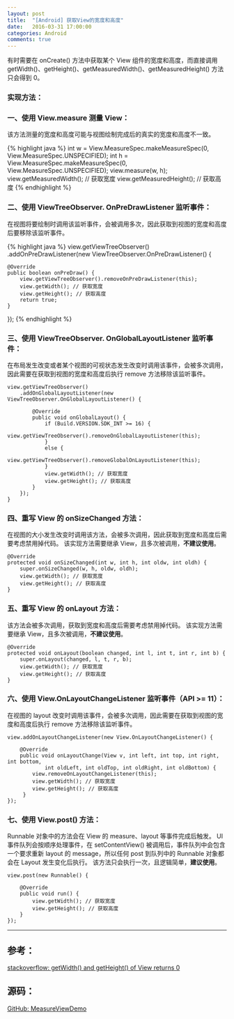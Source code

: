 ```yaml
---
layout: post
title:  "[Android] 获取View的宽度和高度"
date:   2016-03-31 17:00:00
categories: Android
comments: true
---
```

有时需要在 onCreate() 方法中获取某个 View 组件的宽度和高度，而直接调用 getWidth()、getHeight()、getMeasuredWidth()、getMeasuredHeight() 方法只会得到 0。

### 实现方法：

### 一、使用 View.measure 测量 View：
该方法测量的宽度和高度可能与视图绘制完成后的真实的宽度和高度不一致。

{% highlight java %}
int w = View.MeasureSpec.makeMeasureSpec(0, View.MeasureSpec.UNSPECIFIED);
int h = View.MeasureSpec.makeMeasureSpec(0, View.MeasureSpec.UNSPECIFIED);
view.measure(w, h);
view.getMeasuredWidth(); // 获取宽度
view.getMeasuredHeight(); // 获取高度
{% endhighlight %}

### 二、使用 ViewTreeObserver. OnPreDrawListener 监听事件：
在视图将要绘制时调用该监听事件，会被调用多次，因此获取到视图的宽度和高度后要移除该监听事件。

{% highlight java %}
view.getViewTreeObserver()
    .addOnPreDrawListener(new ViewTreeObserver.OnPreDrawListener() {

    @Override
    public boolean onPreDraw() {
        view.getViewTreeObserver().removeOnPreDrawListener(this);
        view.getWidth(); // 获取宽度
        view.getHeight(); // 获取高度
        return true;
    }
});
{% endhighlight %}

### 三、使用 ViewTreeObserver. OnGlobalLayoutListener 监听事件：
在布局发生改变或者某个视图的可视状态发生改变时调用该事件，会被多次调用，因此需要在获取到视图的宽度和高度后执行 remove 方法移除该监听事件。

```
view.getViewTreeObserver()
    .addOnGlobalLayoutListener(new ViewTreeObserver.OnGlobalLayoutListener() {

        @Override
        public void onGlobalLayout() {
            if (Build.VERSION.SDK_INT >= 16) {
                view.getViewTreeObserver().removeOnGlobalLayoutListener(this);
            }
            else {
                view.getViewTreeObserver().removeGlobalOnLayoutListener(this);
            }
            view.getWidth(); // 获取宽度
            view.getHeight(); // 获取高度
        }
    });
}
```

### 四、重写 View 的 onSizeChanged 方法：
在视图的大小发生改变时调用该方法，会被多次调用，因此获取到宽度和高度后需要考虑禁用掉代码。
该实现方法需要继承 View，且多次被调用，**不建议使用**。
```
@Override
protected void onSizeChanged(int w, int h, int oldw, int oldh) {
    super.onSizeChanged(w, h, oldw, oldh);
    view.getWidth(); // 获取宽度
    view.getHeight(); // 获取高度
}
```

### 五、重写 View 的 onLayout 方法：
该方法会被多次调用，获取到宽度和高度后需要考虑禁用掉代码。
该实现方法需要继承 View，且多次被调用，**不建议使用**。
```
@Override
protected void onLayout(boolean changed, int l, int t, int r, int b) {
    super.onLayout(changed, l, t, r, b);
    view.getWidth(); // 获取宽度
    view.getHeight(); // 获取高度
}
```

### 六、使用 View.OnLayoutChangeListener 监听事件（API >= 11）：
在视图的 layout 改变时调用该事件，会被多次调用，因此需要在获取到视图的宽度和高度后执行 remove 方法移除该监听事件。
```
view.addOnLayoutChangeListener(new View.OnLayoutChangeListener() {

    @Override
    public void onLayoutChange(View v, int left, int top, int right, int bottom,
            int oldLeft, int oldTop, int oldRight, int oldBottom) {
        view.removeOnLayoutChangeListener(this);
        view.getWidth(); // 获取宽度
        view.getHeight(); // 获取高度
     }
});
```

### 七、使用 View.post() 方法：
Runnable 对象中的方法会在 View 的 measure、layout 等事件完成后触发。
UI 事件队列会按顺序处理事件，在 setContentView() 被调用后，事件队列中会包含一个要求重新 layout 的 message，所以任何 post 到队列中的 Runnable 对象都会在 Layout 发生变化后执行。
该方法只会执行一次，且逻辑简单，**建议使用**。
```
view.post(new Runnable() {

    @Override
    public void run() {
        view.getWidth(); // 获取宽度
        view.getHeight(); // 获取高度
    }
});
```

---

## 参考：
[stackoverflow: getWidth() and getHeight() of View returns 0](https://stackoverflow.com/questions/3591784/getwidth-and-getheight-of-view-returns-0/24035591#24035591)

## 源码：
[GitHub: MeasureViewDemo](https://github.com/wuzhendev/samples/tree/master/MeasureViewDemo)
